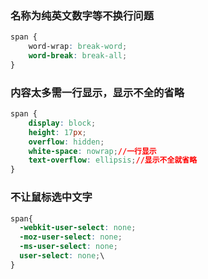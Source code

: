 ### 名称为纯英文数字等不换行问题
``` css
span {
    word-wrap: break-word;
    word-break: break-all;
}
```
### 内容太多需一行显示，显示不全的省略
``` css
span {
    display: block;
    height: 17px;
    overflow: hidden;
    white-space: nowrap;//一行显示
    text-overflow: ellipsis;//显示不全就省略
}
```
### 不让鼠标选中文字
```css
span{
  -webkit-user-select: none;
  -moz-user-select: none;
  -ms-user-select: none;
  user-select: none;\
}
```
